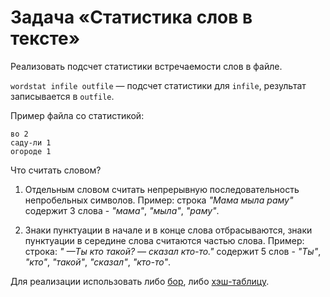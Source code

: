 # Задача «Статистика слов в тексте»

Реализовать подсчет статистики встречаемости слов в файле.

`wordstat infile outfile` — подсчет статистики для `infile`, результат записывается в `outfile`.

Пример файла со статистикой:

```
во 2
саду-ли 1
огороде 1
```

Что считать словом?

1. Отдельным словом считать непрерывную последовательность непробельных символов. Пример: строка *"Мама мыла раму"* содержит $3$ слова - *"мама"*, *"мыла"*, *"раму"*.

2. Знаки пунктуации в начале и в конце слова отбрасываются, знаки пунктуации в середине слова считаются частью слова. Пример: строка: *" —Ты кто такой? — сказал кто-то."* содержит $5$ слов - *"Ты"*, *"кто"*, *"такой"*, *"сказал"*, *"кто-то"*.

Для реализации использовать либо <a href="https://opk.afti.ru/tasks/prefiksnoe-derevo-bor">бор</a>, либо <a href="https://opk.afti.ru/tasks/hesh-tablitsa-na-spiskah-kolliziy">хэш-таблицу</a>.
